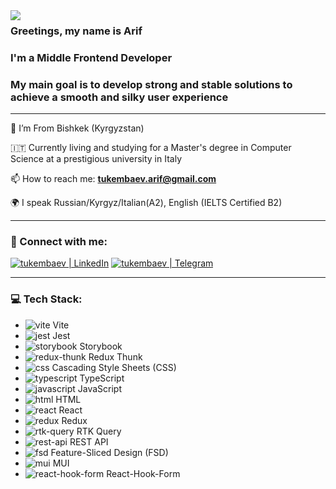 <img align="left" src="https://orhun.dev/img/crow.png">

### Greetings, my name is Arif 

### I'm a Middle Frontend Developer

### My main goal is to develop strong and stable solutions to achieve a smooth and silky user experience

---

📍 I’m From Bishkek (Kyrgyzstan)

🇮🇹 Currently living and studying for a Master's degree in Computer Science at a prestigious university in Italy

📫 How to reach me: **tukembaev.arif@gmail.com**

🌍 I speak Russian/Kyrgyz/Italian(A2), English (IELTS Certified B2)

---

### 🤝 Connect with me:

[<img alt="tukembaev | LinkedIn" src="https://img.shields.io/badge/linkedin-0077B5.svg?&style=for-the-badge&logo=linkedin&logoColor=white" />][linkedin]
[<img alt="tukembaev | Telegram" src="https://img.shields.io/badge/Telegram-2CA5E0?style=for-the-badge&logo=telegram&logoColor=white" />][Telegram]

---

### 💻 Tech Stack:

- <img alt="vite" src="https://img.shields.io/badge/vite-646CFF.svg?&style=for-the-badge&logo=vite&logoColor=fff" /> Vite
- <img alt="jest" src="https://img.shields.io/badge/jest-C21325.svg?&style=for-the-badge&logo=jest&logoColor=fff" /> Jest
- <img alt="storybook" src="https://img.shields.io/badge/storybook-FF4785.svg?&style=for-the-badge&logo=storybook&logoColor=fff" /> Storybook
- <img alt="redux-thunk" src="https://img.shields.io/badge/redux%20thunk-764ABC.svg?&style=for-the-badge&logo=redux&logoColor=fff" /> Redux Thunk
- <img alt="css" src="https://img.shields.io/badge/css-1572B6.svg?&style=for-the-badge&logo=css3&logoColor=fff" /> Cascading Style Sheets (CSS)
- <img alt="typescript" src="https://img.shields.io/badge/typescript-007ACC.svg?&style=for-the-badge&logo=typescript&logoColor=fff" /> TypeScript
- <img alt="javascript" src="https://img.shields.io/badge/javascript-F7DF1E.svg?&style=for-the-badge&logo=javascript&logoColor=fff" /> JavaScript
- <img alt="html" src="https://img.shields.io/badge/html-E34F26.svg?&style=for-the-badge&logo=html5&logoColor=fff" /> HTML
- <img alt="react" src="https://img.shields.io/badge/react-61DAFB.svg?&style=for-the-badge&logo=react&logoColor=fff" /> React
- <img alt="redux" src="https://img.shields.io/badge/redux-764ABC.svg?&style=for-the-badge&logo=redux&logoColor=fff" /> Redux
- <img alt="rtk-query" src="https://img.shields.io/badge/RTK%20Query-FF4154.svg?&style=for-the-badge&logo=redux&logoColor=fff" /> RTK Query
- <img alt="rest-api" src="https://img.shields.io/badge/rest%20api-006600.svg?&style=for-the-badge&logo=rest&logoColor=fff" /> REST API
- <img alt="fsd" src="https://img.shields.io/badge/feature--sliced%20design-4CAF50.svg?&style=for-the-badge&logo=design&logoColor=fff" /> Feature-Sliced Design (FSD)
- <img alt="mui" src="https://img.shields.io/badge/mui-0081CB.svg?&style=for-the-badge&logo=mui&logoColor=fff" /> MUI
- <img alt="react-hook-form" src="https://img.shields.io/badge/react--hook--form-EC5990.svg?&style=for-the-badge&logo=react&logoColor=fff" /> React-Hook-Form

[linkedin]: https://www.linkedin.com/in/arif-tukembaev-100703249/
[Telegram]: https://t.me/tukembaev

